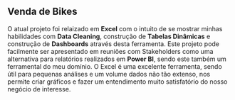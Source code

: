 ## Venda de Bikes

O atual projeto foi relaizado em **Excel** com o intuito de se mostrar minhas habilidades com **Data Cleaning**, construção de **Tabelas Dinâmicas** e construção de **Dashboards** através desta ferramenta.
Este projeto pode facilmente ser apresentado em reuniões com Stakeholders como uma alternativa para relatórios realizados em **Power BI**, sendo este também um ferramental do meu domínio.
O Excel é uma excelente ferramenta, sendo útil para pequenas análises e um volume dados não tão extenso, nos permite criar gráficos e fazer um entendimento muito satisfatório do nosso negócio de interesse.
